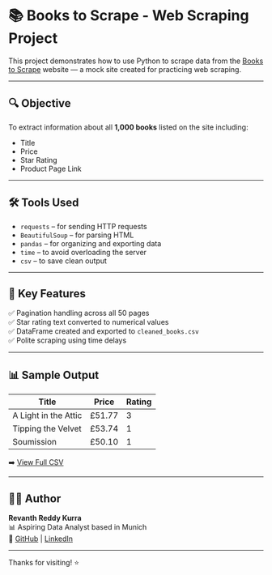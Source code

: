 # 📚 Books to Scrape - Web Scraping Project

This project demonstrates how to use Python to scrape data from the [Books to Scrape](http://books.toscrape.com) website — a mock site created for practicing web scraping.

---

## 🔍 Objective

To extract information about all **1,000 books** listed on the site including:
- Title
- Price
- Star Rating
- Product Page Link

---

## 🛠 Tools Used

- `requests` – for sending HTTP requests  
- `BeautifulSoup` – for parsing HTML  
- `pandas` – for organizing and exporting data  
- `time` – to avoid overloading the server  
- `csv` – to save clean output

---

## 🔁 Key Features

✅ Pagination handling across all 50 pages  
✅ Star rating text converted to numerical values  
✅ DataFrame created and exported to `cleaned_books.csv`  
✅ Polite scraping using time delays

---

## 📊 Sample Output

| Title                             | Price | Rating |  
|----------------------------------|-------|--------|  
| A Light in the Attic             | £51.77| 3      |  
| Tipping the Velvet               | £53.74| 1      |  
| Soumission                       | £50.10| 1      |  

➡️ [View Full CSV](./cleaned_books.csv)

---

## 🙋‍♂️ Author

**Revanth Reddy Kurra**  
📊 Aspiring Data Analyst based in Munich  
🔗 [GitHub](https://github.com/kurrarevanthreddy14) | [LinkedIn](https://www.linkedin.com/in/revanth-reddy-kurra-6b632a2b6/)

---

Thanks for visiting! ⭐

